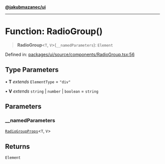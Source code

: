 [**@jakubmazanec/ui**](../README.md)

---

# Function: RadioGroup()

> **RadioGroup**\<`T`, `V`\>(`__namedParameters`): `Element`

Defined in:
[packages/ui/source/components/RadioGroup.tsx:56](https://github.com/jakubmazanec/tools/blob/dcfb3b06be051bf99e23e7e35174b07af0f0fddd/packages/ui/source/components/RadioGroup.tsx#L56)

## Type Parameters

• **T** _extends_ `ElementType` = `"div"`

• **V** _extends_ `string` \| `number` \| `boolean` = `string`

## Parameters

### \_\_namedParameters

[`RadioGroupProps`](../type-aliases/RadioGroupProps.md)\<`T`, `V`\>

## Returns

`Element`
